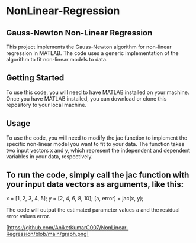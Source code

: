 # NonLinear-Regression
## Gauss-Newton Non-Linear Regression
This project implements the Gauss-Newton algorithm for non-linear regression in MATLAB. The code uses a generic implementation of the algorithm to fit non-linear models to data.

## Getting Started
To use this code, you will need to have MATLAB installed on your machine. Once you have MATLAB installed, you can download or clone this repository to your local machine.

## Usage
To use the code, you will need to modify the jac function to implement the specific non-linear model you want to fit to your data. The function takes two input vectors x and y, which represent the independent and dependent variables in your data, respectively.

## To run the code, simply call the jac function with your input data vectors as arguments, like this:

x = [1, 2, 3, 4, 5];
y = [2, 4, 6, 8, 10];
[a, error] = jac(x, y);



The code will output the estimated parameter values a and the residual error values error.

[https://github.com/AniketKumarC007/NonLinear-Regression/blob/main/graph.png]
